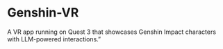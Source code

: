 # Genshin-VR
A VR app running on Quest 3 that showcases Genshin Impact characters with LLM-powered interactions.”
